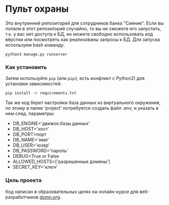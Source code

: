 # Пульт охраны
Это внутренний репозиторий для сотрудников банка "Сияние". Если вы попали в этот репозиторий случайно, то вы не сможете его запустить, т.к. у вас нет доступа к БД, но можете свободно использовать код вёрстки или посмотреть как реализованы запросы к БД.
Для запуска используем bash команду: 


```
python3 manage.py runserver
```


### Как установить

Затем используйте `pip` (или `pip3`, есть конфликт с Python2) для установки зависимостей:



```
pip install -r requirements.txt
```



Так же код берет настройки база данных из виртуального окружения, по этому в папке 'project' потребуется создать файл .env, и указать в нем след. параметры:
<ul>
  <li>DB_ENGINE='движок.базы.данных'</li>
  <li>DB_HOST='хост'</li>
  <li>DB_PORT=порт</li>
  <li>DB_NAME='имя'</li>
  <li>DB_USER='юзер'</li>
  <li>DB_PASSWORD='пароль'</li>
  <li>DEBUG=True or False</li>
  <li>ALLOWED_HOSTS=['разрешенные домены']</li>
  <li>SECRET_KEY='ключ'</li>
</ul>





### Цель проекта

Код написан в образовательных целях на онлайн-курсе для веб-разработчиков [dvmn.org](https://dvmn.org/).
